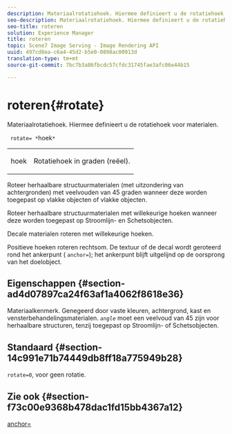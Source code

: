 ```yaml
---
description: Materiaalrotatiehoek. Hiermee definieert u de rotatiehoek voor materialen.
seo-description: Materiaalrotatiehoek. Hiermee definieert u de rotatiehoek voor materialen.
seo-title: roteren
solution: Experience Manager
title: roteren
topic: Scene7 Image Serving - Image Rendering API
uuid: 497cd8ea-c6a4-45d2-b5e0-0898ac00913d
translation-type: tm+mt
source-git-commit: 7bc7b3a86fbcdc57cfdc31745fae3afc06e44b15

---
```



# roteren{#rotate}

Materiaalrotatiehoek. Hiermee definieert u de rotatiehoek voor materialen.

` rotate= *`hoek`*`

<table id="simpletable_F1A87ECD86E8429788825374A6882CB9"> 
 <tr class="strow"> 
  <td class="stentry"> <p> <span class="varname"> hoek </span> </p> </td> 
  <td class="stentry"> <p>Rotatiehoek in graden (reëel). </p> </td> 
 </tr> 
</table>

Roteer herhaalbare structuurmaterialen (met uitzondering van achtergronden) met veelvouden van 45 graden wanneer deze worden toegepast op vlakke objecten of vlakke objecten.

Roteer herhaalbare structuurmaterialen met willekeurige hoeken wanneer deze worden toegepast op Stroomlijn- en Schetsobjecten.

Decale materialen roteren met willekeurige hoeken.

Positieve hoeken roteren rechtsom. De textuur of de decal wordt geroteerd rond het ankerpunt ( `anchor=`); het ankerpunt blijft uitgelijnd op de oorsprong van het doelobject.

## Eigenschappen {#section-ad4d07897ca24f63af1a4062f8618e36}

Materiaalkenmerk. Genegeerd door vaste kleuren, achtergrond, kast en vensterbehandelingsmaterialen. *`angle`* moet een veelvoud van 45 zijn voor herhaalbare structuren, tenzij toegepast op Stroomlijn- of Schetsobjecten.

## Standaard {#section-14c991e71b74449db8ff18a775949b28}

`rotate=0`, voor geen rotatie.

## Zie ook {#section-f73c00e9368b478dac1fd15bb4367a12}

[anchor=](../../../../../ir-api/http-protocol/image-rendering-api-ref/c-ir-http-protocol-ref/c-ir-http-protocol-command-reference/r-ir-http-anchor.md#reference-d53923d785c9442997dc7f2199524c26)
